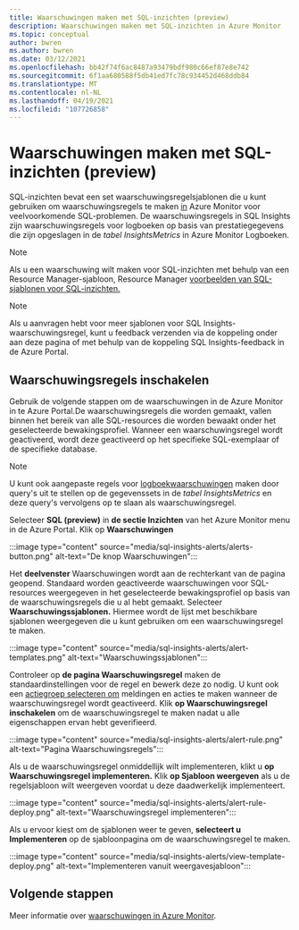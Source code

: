 ```yaml
---
title: Waarschuwingen maken met SQL-inzichten (preview)
description: Waarschuwingen maken met SQL-inzichten in Azure Monitor
ms.topic: conceptual
author: bwren
ms.author: bwren
ms.date: 03/12/2021
ms.openlocfilehash: bb42f74f6ac8487a93479bdf980c66ef87e8e742
ms.sourcegitcommit: 6f1aa680588f5db41ed7fc78c934452d468ddb84
ms.translationtype: MT
ms.contentlocale: nl-NL
ms.lasthandoff: 04/19/2021
ms.locfileid: "107726858"
---
```

# <a name="create-alerts-with-sql-insights-preview"></a>Waarschuwingen maken met SQL-inzichten (preview)
SQL-inzichten bevat een set waarschuwingsregelsjablonen die u kunt gebruiken om waarschuwingsregels te maken [in](../alert/../alerts/alerts-overview.md) Azure Monitor voor veelvoorkomende SQL-problemen. De waarschuwingsregels in SQL Insights zijn waarschuwingsregels voor logboeken op basis van prestatiegegevens die zijn opgeslagen in de *tabel InsightsMetrics* in Azure Monitor Logboeken.  

> [!NOTE]
> Als u een waarschuwing wilt maken voor SQL-inzichten met behulp van een Resource Manager-sjabloon, Resource Manager [voorbeelden van SQL-sjablonen voor SQL-inzichten.](resource-manager-sql-insights.md#create-an-alert-rule-for-sql-insights)


> [!NOTE]
> Als u aanvragen hebt voor meer sjablonen voor SQL Insights-waarschuwingsregel, kunt u feedback verzenden via de koppeling onder aan deze pagina of met behulp van de koppeling SQL Insights-feedback in de Azure Portal.

## <a name="enable-alert-rules"></a>Waarschuwingsregels inschakelen 
Gebruik de volgende stappen om de waarschuwingen in de Azure Monitor in te Azure Portal.De waarschuwingsregels die worden gemaakt, vallen binnen het bereik van alle SQL-resources die worden bewaakt onder het geselecteerde bewakingsprofiel.  Wanneer een waarschuwingsregel wordt geactiveerd, wordt deze geactiveerd op het specifieke SQL-exemplaar of de specifieke database.

> [!NOTE]
> U kunt ook aangepaste regels voor [logboekwaarschuwingen](../alerts/alerts-log.md) maken door query's uit te stellen op de gegevenssets in de *tabel InsightsMetrics* en deze query's vervolgens op te slaan als waarschuwingsregel. 

Selecteer **SQL (preview)** in **de sectie Inzichten** van het Azure Monitor menu in de Azure Portal. Klik op **Waarschuwingen**

:::image type="content" source="media/sql-insights-alerts/alerts-button.png" alt-text="De knop Waarschuwingen":::

Het **deelvenster** Waarschuwingen wordt aan de rechterkant van de pagina geopend. Standaard worden geactiveerde waarschuwingen voor SQL-resources weergegeven in het geselecteerde bewakingsprofiel op basis van de waarschuwingsregels die u al hebt gemaakt. Selecteer **Waarschuwingssjablonen.** Hiermee wordt de lijst met beschikbare sjablonen weergegeven die u kunt gebruiken om een waarschuwingsregel te maken.

:::image type="content" source="media/sql-insights-alerts/alert-templates.png" alt-text="Waarschuwingssjablonen":::

Controleer op **de pagina Waarschuwingsregel** maken de standaardinstellingen voor de regel en bewerk deze zo nodig. U kunt ook een [actiegroep selecteren om](../alerts/action-groups.md) meldingen en acties te maken wanneer de waarschuwingsregel wordt geactiveerd. Klik **op Waarschuwingsregel inschakelen** om de waarschuwingsregel te maken nadat u alle eigenschappen ervan hebt geverifieerd.


:::image type="content" source="media/sql-insights-alerts/alert-rule.png" alt-text="Pagina Waarschuwingsregels":::

Als u de waarschuwingsregel onmiddellijk wilt implementeren, klikt u **op Waarschuwingsregel implementeren.** Klik **op Sjabloon weergeven** als u de regelsjabloon wilt weergeven voordat u deze daadwerkelijk implementeert.

:::image type="content" source="media/sql-insights-alerts/alert-rule-deploy.png" alt-text="Waarschuwingsregel implementeren":::

Als u ervoor kiest om de sjablonen weer te geven, **selecteert u Implementeren** op de sjabloonpagina om de waarschuwingsregel te maken.

:::image type="content" source="media/sql-insights-alerts/view-template-deploy.png" alt-text="Implementeren vanuit weergavesjabloon":::


## <a name="next-steps"></a>Volgende stappen

Meer informatie over [waarschuwingen in Azure Monitor](../alerts/alerts-overview.md).

